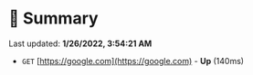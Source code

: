 # 📖 Summary
Last updated: **1/26/2022, 3:54:21 AM**

- `GET` [https://google.com](https://google.com) - **Up** (140ms)
